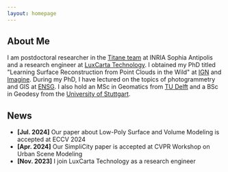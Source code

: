 ```yaml
---
layout: homepage
---
```


## About Me

I am postdoctoral researcher in the <a href="https://team.inria.fr/titane/team/">Titane team</a> at INRIA Sophia Antipolis and a research engineer at <a href="https://www.luxcarta.com/">LuxCarta Technology</a>. I obtained my PhD titled "Learning Surface Reconstruction from Point Clouds in the Wild" at <a href="https://www.ign.fr/institut/identity-card">IGN</a> and <a href="https://imagine-lab.enpc.fr/">Imagine</a>. During my PhD, I have lectured on the topics of photogrammetry and GIS at <a href="https://ensg.eu/fr">ENSG</a>. I also hold an MSc in Geomatics from <a href="https://www.tudelft.nl/en/">TU Delft</a> and a BSc in Geodesy from the <a href="https://www.uni-stuttgart.de/en/">University of Stuttgart</a>.

## News

- **[Jul. 2024]** Our paper about Low-Poly Surface and Volume Modeling is accepted at ECCV 2024
- **[Apr. 2024]** Our SimpliCity paper is accepted at CVPR Workshop on Urban Scene Modeling
- **[Nov. 2023]** I join LuxCarta Technology as a research engineer

<!-- - **[Nov. 2022]** I join INRIA as a postdoctoral researcher
- **[Oct. 2022]** Our benchmark paper for surface mesh reconstruction is accepted at PE&RS journal -->
<!-- - **[Oct. 2022]** I succesfully defended my PhD at IGN
 --><!-- - **[Aug. 2022]** Our paper about surface reconstruction with visibility is accepted at ICPR 2023
 -->

## Research Interests

- **Geometry Processing:** surface and volume modeling
- **Computer Vision:** point cloud generation and analysis
- **Machine Learning:** neural surface and radiance fields
- **Digital Twin:** BIM, CityGML, 3D city models


{% include_relative _includes/publications.md %}
{% include_relative _includes/services.md %}
